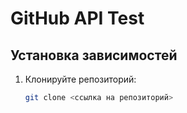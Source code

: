 # GitHub API Test


## Установка зависимостей

1. Клонируйте репозиторий:
   ```bash
   git clone <ссылка на репозиторий>
